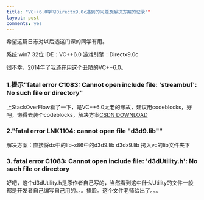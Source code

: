 ```yaml
---
title: "VC++6.0学习Directx9.0c遇到的问题及解决方案的记录""
layout: post
comments: yes
---
```


希望这篇日志对以后选这门课的同学有用。

系统:win7 32位 IDE：VC++6.0 游戏引擎：Directx9.0c

 
很不幸，2014年了我还在用这个丑陋的VC++6.0。

### 1.提示"fatal error C1083: Cannot open include file: 'streambuf': No such file or directory"

上StackOverFlow看了一下，是VC++6.0太老的缘故，建议用codeblocks，好吧，懒得去装个codeblocks，解决方案[CSDN DOWNLOAD](http://download.csdn.net/detail/xinxing1991/4568584)

 

### 2."fatal error LNK1104: cannot open file "d3d9.lib""

解决方案：直接将dx中的lib-x86中的d3d9.lib d3dx9.lib 拷入vc的lib文件夹下

 

### 3. fatal error C1083: Cannot open include file: 'd3dUtility.h': No such file or directory

好吧，这个d3dUtility.h是原作者自己写的，当然看到这中什么Utility的文件一般都是开发者自己编写自己用的。。。捂脸。这个文件老师给出了。。。